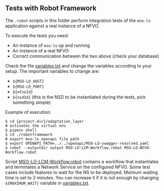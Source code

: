 ## Tests with Robot Framework

The `.robot` scripts in this folder perform integration tests of the `mso-lo` application
against a real instance of a NFVO.

To execute the tests you need:

- An instance of `mso-lo` up and running
- An instance of a real NFVO
- Correct communication between the two above (check your database)

Check the file [variables.txt](./environment/variables.txt) and change the variables according
to your setup. The important variables to change are:

- `${MSO-LO_HOST}`
- `${MSO-LO_PORT}`
- `${nfvoId}`
- `${nsdId}` (this is the NSD to be instantiated during the tests, pick something simple)

Example of execution:

```shell
$ cd {project-dir}/adaptation_layer
# activates the virtual env
$ pipenv shell
$ cd ./robotframework
# export mso-lo openapi file path
$ export OPENAPI_PATH=../../openapi/MSO-LO-swagger-resolved.yaml
$ robot --outputdir output MSO-LO-LCM-Workflow.robot MSO-LO-NFVO-Workflow.robot
```

Script [MSO-LO-LCM-Workflow.robot](./MSO-LO-LCM-Workflow.robot) contains a workflow that
instantiates and terminates a Network Service on the configured NFVO.
Some test cases include features to wait for the NS to be deployed. Mximum waiting time is set to
2 minutes. You can increase it if it is not enough by changing `${MAXIMUM_WAIT}` variable in
[variables.txt](./environment/variables.txt).
